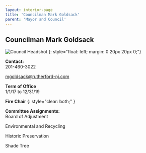 ```yaml
---
layout: interior-page
title: 'Councilman Mark Goldsack'
parent: 'Mayor and Council'
---
```


## Councilman Mark Goldsack

![Council Headshot](../jack-manzo.png)
{: style="float: left; margin: 0 20px 20px 0;"}

**Contact:**  
201-460-3022

mgoldsack@rutherford-nj.com

**Term of Office**  
1/1/17 to 12/31/19

**Fire Chair**
{: style="clear: both;" }

**Committee Assignments:**  
Board of Adjustment

Environmental and Recycling

Historic Preservation

Shade Tree
